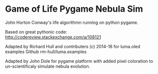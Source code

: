 Game of Life Pygame Nebula Sim
==============================
John Horton Conway's life algorithmn running on python pygame. 

Based on great pythonic code: http://codereview.stackexchange.com/a/108121

Adapted by Richard Hull and contributers (c) 2014-18 for luma.oled examples Github rm-hull/luma.examples

Adapted by John Dole for pygame platform with added pixel coloration to un-scientificaly simulate nebula evolution.
